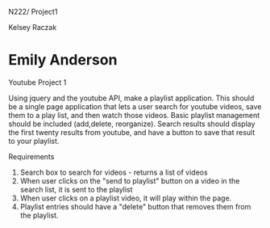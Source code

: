N222/ Project1

Kelsey Raczak

Emily Anderson
========

Youtube Project 1

Using jquery and the youtube API, make a playlist application. This should be a single page application that lets a user search for youtube videos, save them to a play list, and then watch those videos. Basic playlist management should be included (add,delete, reorganize).
Search results should display the first twenty results from youtube, and have a button to save that result to your playlist.
 
Requirements
1) Search box to search for videos - returns a list of videos
2) When user clicks on the "send to playlist" button on a video in the search list, it is sent to the playlist
3) When user clicks on a playlist video, it will play within the page.
4) Playlist entries should have a "delete" button that removes them from the playlist.

